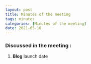 ```yaml
---
layout: post
title: Minutes of the meeting
tags: minutes
categories: [Minutes of the meeting]
date: 2021-05-10
---
```


### Discussed in the meeting : 
1. **Blog** launch date

